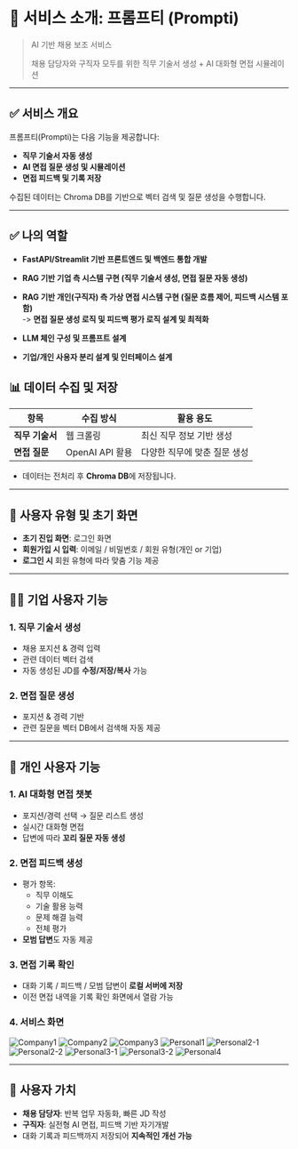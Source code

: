 # 🧠 서비스 소개: **프롬프티 (Prompti)**

> AI 기반 채용 보조 서비스
> 
> 
> 채용 담당자와 구직자 모두를 위한 직무 기술서 생성 + AI 대화형 면접 시뮬레이션
> 

---

## ✅ 서비스 개요

프롬프티(Prompti)는 다음 기능을 제공합니다:

- **직무 기술서 자동 생성**
- **AI 면접 질문 생성 및 시뮬레이션**
- **면접 피드백 및 기록 저장**

수집된 데이터는 Chroma DB를 기반으로 벡터 검색 및 질문 생성을 수행합니다.

---
## ✅ 나의 역할

- **FastAPI/Streamlit 기반 프론트엔드 및 백엔드 통합 개발**

- **RAG 기반 기업 측 시스템 구현 (직무 기술서 생성, 면접 질문 자동 생성)**

- **RAG 기반 개인(구직자) 측 가상 면접 시스템 구현 (질문 흐름 제어, 피드백 시스템 포함)**  
  -> **면접 질문 생성 로직 및 피드백 평가 로직 설계 및 최적화**

- **LLM 체인 구성 및 프롬프트 설계**

- **기업/개인 사용자 분리 설계 및 인터페이스 설계**


## 📊 데이터 수집 및 저장

| 항목 | 수집 방식 | 활용 용도 |
| --- | --- | --- |
| **직무 기술서** | 웹 크롤링 | 최신 직무 정보 기반 생성 |
| **면접 질문** | OpenAI API 활용 | 다양한 직무에 맞춘 질문 생성 |
- 데이터는 전처리 후 **Chroma DB**에 저장됩니다.

---

## 👤 사용자 유형 및 초기 화면

- **초기 진입 화면**: 로그인 화면
- **회원가입 시 입력**: 이메일 / 비밀번호 / 회원 유형(개인 or 기업)
- **로그인 시** 회원 유형에 따라 맞춤 기능 제공

---

## 🧑‍💼 기업 사용자 기능

### 1. 직무 기술서 생성

- 채용 포지션 & 경력 입력
- 관련 데이터 벡터 검색
- 자동 생성된 JD를 **수정/저장/복사** 가능

### 2. 면접 질문 생성

- 포지션 & 경력 기반
- 관련 질문을 벡터 DB에서 검색해 자동 제공

---

## 🙋 개인 사용자 기능

### 1. AI 대화형 면접 챗봇

- 포지션/경력 선택 → 질문 리스트 생성
- 실시간 대화형 면접
- 답변에 따라 **꼬리 질문 자동 생성**

### 2. 면접 피드백 생성

- 평가 항목:
    - 직무 이해도
    - 기술 활용 능력
    - 문제 해결 능력
    - 전체 평가
- **모범 답변**도 자동 제공

### 3. 면접 기록 확인

- 대화 기록 / 피드백 / 모범 답변이 **로컬 서버에 저장**
- 이전 면접 내역을 기록 확인 화면에서 열람 가능

### 4. 서비스 화면
![Company1](https://github.com/user-attachments/assets/4a024206-f23e-4ee8-8c7b-b7334f9bbb1b)
![Company2](https://github.com/user-attachments/assets/19495373-dd01-4c26-87f3-14777095d7c3)
![Company3](https://github.com/user-attachments/assets/b963142f-3a15-4b17-9982-a0cca94baf59)
![Personal1](https://github.com/user-attachments/assets/dbdf34e9-a401-4da8-99bc-f66e856775c1)
![Personal2-1](https://github.com/user-attachments/assets/2c49e523-dc5d-45c6-881a-22799be5440d)
![Personal2-2](https://github.com/user-attachments/assets/27bb801a-b163-48c0-b39d-b2cf3dd6fcb0)
![Personal3-1](https://github.com/user-attachments/assets/a10ab54c-1253-4c96-b668-2d6c4f9655ab)
![Personal3-2](https://github.com/user-attachments/assets/2f22776d-1a69-49c9-8ba3-103bbf046025)
![Personal4](https://github.com/user-attachments/assets/a56adbfe-998f-40c9-b5e3-584306a5d3dd)

---

## 🌟 사용자 가치

- **채용 담당자**: 반복 업무 자동화, 빠른 JD 작성
- **구직자**: 실전형 AI 면접, 피드백 기반 자기개발
- 대화 기록과 피드백까지 저장되어 **지속적인 개선 가능**
